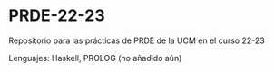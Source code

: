 # PRDE-22-23
Repositorio para las prácticas de PRDE de la UCM en el curso 22-23

Lenguajes: Haskell, PROLOG (no añadido aún)
